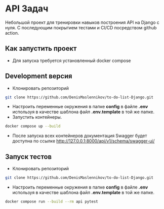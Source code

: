 # API Задач
Небольшой проект для тренировки навыков построения API на Django с нуля. 
C последующим покрытием тестами и CI/CD посредством github action.

## Как запустить проект 
- Для запуска требуется установленный docker compose

## Development версия
- Клонировать репозиторий 
```bash 
git clone https://github.com/DenisMaslennikov/to-do-list-Django.git
```
- Настроить переменные окружения в папке **config** в файле **.env** используя в качестве шаблона файл **.env.template** в той же папке.
- Запустить контейнеры. 
```bash 
docker compose up --build
```
- После запуска всех контейнеров документация Swagger будет доступна по ссылке http://127.0.0.1:8000/api/v1/schema/swagger-ui/

## Запуск тестов
- Клонировать репозиторий 
```bash 
git clone https://github.com/DenisMaslennikov/to-do-list-Django.git
```
- Настроить переменные окружения в папке **config** в файле **.env** используя в качестве шаблона файл **.env.template** в той же папке.
```bash
docker compose run --build --rm api pytest
```

